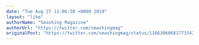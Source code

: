 ```yaml
---
date: "Tue Aug 27 11:06:50 +0000 2019"
layout: "like"
authorName: "Smashing Magazine"
authorUrl: "https://twitter.com/smashingmag"
originalPost: "https://twitter.com/smashingmag/status/1166306068177334273"
---
```

